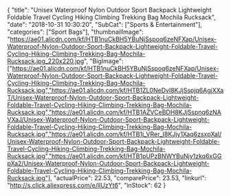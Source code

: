 {
	"title": "Unisex Waterproof Nylon Outdoor Sport Backpack Lightweight Foldable Travel Cycling Hiking Climbing Trekking Bag Mochila Rucksack",
	"date": "2018-10-31 10:30:20",
	"SubCat": ["Sports & Entertainment"],
	"categories": ["Sport Bags"],
	"thumbnailImage": "https://ae01.alicdn.com/kf/HTB1nuCkBH5YBuNjSspoq6zeNFXap/Unisex-Waterproof-Nylon-Outdoor-Sport-Backpack-Lightweight-Foldable-Travel-Cycling-Hiking-Climbing-Trekking-Bag-Mochila-Rucksack.jpg_220x220.jpg",
	"BigImage": ["https://ae01.alicdn.com/kf/HTB1nuCkBH5YBuNjSspoq6zeNFXap/Unisex-Waterproof-Nylon-Outdoor-Sport-Backpack-Lightweight-Foldable-Travel-Cycling-Hiking-Climbing-Trekking-Bag-Mochila-Rucksack.jpg","https://ae01.alicdn.com/kf/HTB1ZL0NeDvI8KJjSspjq6AgjXXaT/Unisex-Waterproof-Nylon-Outdoor-Sport-Backpack-Lightweight-Foldable-Travel-Cycling-Hiking-Climbing-Trekking-Bag-Mochila-Rucksack.jpg","https://ae01.alicdn.com/kf/HTB1AZVCeBDH8KJjSspnq6zNAVXaJ/Unisex-Waterproof-Nylon-Outdoor-Sport-Backpack-Lightweight-Foldable-Travel-Cycling-Hiking-Climbing-Trekking-Bag-Mochila-Rucksack.jpg","https://ae01.alicdn.com/kf/HTB1j_VRer_I8KJjy1Xaq6zsxpXal/Unisex-Waterproof-Nylon-Outdoor-Sport-Backpack-Lightweight-Foldable-Travel-Cycling-Hiking-Climbing-Trekking-Bag-Mochila-Rucksack.jpg","https://ae01.alicdn.com/kf/HTB1pUPzBNWYBuNjy1zkq6xGGpXa2/Unisex-Waterproof-Nylon-Outdoor-Sport-Backpack-Lightweight-Foldable-Travel-Cycling-Hiking-Climbing-Trekking-Bag-Mochila-Rucksack.jpg"],
	"actualPrice": 22.53,
	"comparePrice": 23.53,
	"linkurl": "http://s.click.aliexpress.com/e/lIUzYt6",
	"inStock": 62
}
